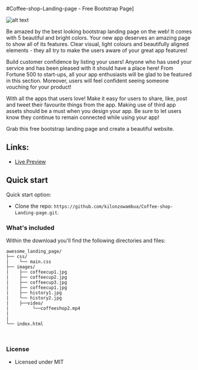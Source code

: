 #Coffee-shop-Landing-page - Free Bootstrap Page]

![alt text](https://s3.amazonaws.com/creativetim_bucket/products/27/original/opt_alp_thumbnail.jpg "Awesome Landing Page")

Be amazed by the best looking bootstrap landing page on the web! It comes with 5 beautiful and bright colors. Your new app deserves an amazing page to show all of its features. Clear visual, light colours and beautifully aligned elements - they all try to make the users aware of your great app features!

Build customer confidence by listing your users! Anyone who has used your service and has been pleased with it should have a place here! From Fortune 500 to start-ups, all your app enthusiasts will be glad to be featured in this section. Moreover, users will feel confident seeing someone vouching for your product!

With all the apps that users love! Make it easy for users to share, like, post and tweet their favourite things from the app. Making use of third app assets should be a must when you design your app. Be sure to let users know they continue to remain connected while using your app!

Grab this free bootstrap landing page and create a beautiful website.

## Links:

+ [Live Preview](http://anatoli.playground.devlan.co.ke/Coffeeshop/)

## Quick start

Quick start option:


- Clone the repo: `https://github.com/kilonzowambua/Coffee-shop-Landing-page.git`.


### What's included

Within the download you'll find the following directories and files:

```
awesome_landing_page/
├── css/
|    └── main.css
├── images/
|    ├── coffeecup1.jpg
|    ├── coffeecup2.jpg
|    ├── coffeecup3.jpg
|    ├── coffeecup1.jpg
|    ├── history1.jpg
|    └── history2.jpg
|    ├──video/       
|         └──coffeeshop2.mp4
|   
|
└── index.html



```



### License


- Licensed under MIT


